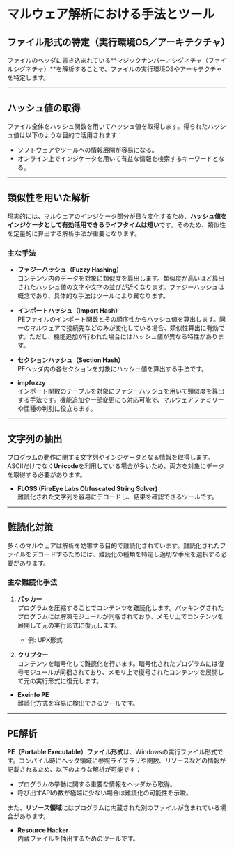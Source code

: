 # マルウェア解析における手法とツール

## ファイル形式の特定（実行環境OS／アーキテクチャ）
ファイルのヘッダに書き込まれている**マジックナンバー／シグネチャ（ファイルシグネチャ）**を解析することで、ファイルの実行環境OSやアーキテクチャを特定します。

---

## ハッシュ値の取得
ファイル全体をハッシュ関数を用いてハッシュ値を取得します。得られたハッシュ値は以下のような目的で活用されます：
- ソフトウェアやツールへの情報展開が容易になる。
- オンライン上でインジケータを用いて有益な情報を検索するキーワードとなる。

---

## 類似性を用いた解析
現実的には、マルウェアのインジケータ部分が日々変化するため、**ハッシュ値をインジケータとして有効活用できるライフタイムは短い**です。そのため、類似性を定量的に算出する解析手法が重要となります。

### 主な手法
- **ファジーハッシュ（Fuzzy Hashing）**  
  コンテンツ内のデータを対象に類似度を算出します。類似度が高いほど算出されたハッシュ値の文字や文字の並びが近くなります。ファジーハッシュは概念であり、具体的な手法はツールにより異なります。

- **インポートハッシュ（Import Hash）**  
  PEファイルのインポート関数とその順序性からハッシュ値を算出します。同一のマルウェアで接続先などのみが変化している場合、類似性算出に有効です。ただし、機能追加が行われた場合にはハッシュ値が異なる特性があります。

- **セクションハッシュ（Section Hash）**  
  PEヘッダ内の各セクションを対象にハッシュ値を算出する手法です。

- **impfuzzy**  
  インポート関数のテーブルを対象にファジーハッシュを用いて類似度を算出する手法です。機能追加や一部変更にも対応可能で、マルウェアファミリーや亜種の判別に役立ちます。

---

## 文字列の抽出
プログラムの動作に関する文字列やインジケータとなる情報を取得します。ASCIIだけでなく**Unicode**を利用している場合が多いため、両方を対象にデータを取得する必要があります。

- **FLOSS (FireEye Labs Obfuscated String Solver)**  
  難読化された文字列を容易にデコードし、結果を確認できるツールです。

---

## 難読化対策
多くのマルウェアは解析を妨害する目的で難読化されています。難読化されたファイルをデコードするためには、難読化の種類を特定し適切な手段を選択する必要があります。

### 主な難読化手法
1. **パッカー**  
   プログラムを圧縮することでコンテンツを難読化します。パッキングされたプログラムには解凍モジュールが同梱されており、メモリ上でコンテンツを展開して元の実行形式に復元します。
   - 例: UPX形式

2. **クリプター**  
   コンテンツを暗号化して難読化を行います。暗号化されたプログラムには復号モジュールが同梱されており、メモリ上で復号されたコンテンツを展開して元の実行形式に復元します。

- **Exeinfo PE**  
  難読化方式を容易に検出できるツールです。

---

## PE解析
**PE（Portable Executable）ファイル形式**は、Windowsの実行ファイル形式です。コンパイル時にヘッダ領域に参照ライブラリや関数、リソースなどの情報が記載されるため、以下のような解析が可能です：
- プログラムの挙動に関する重要な情報をヘッダから取得。
- 呼び出すAPIの数が極端に少ない場合は難読化の可能性を示唆。

また、**リソース領域**にはプログラムに内蔵された別のファイルが含まれている場合があります。
- **Resource Hacker**  
  内蔵ファイルを抽出するためのツールです。